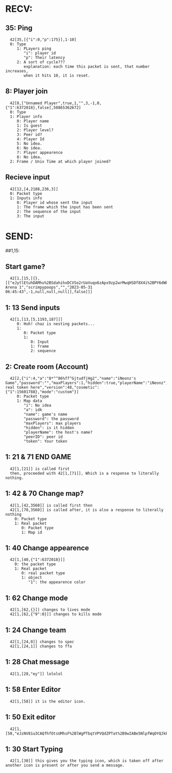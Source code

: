  # RECV:
   ## 35: Ping
      42[35,[{"i":0,"p":175}],1-10]
      0: Type 
         1: PLayers ping
            "i": player id
            "p": Their latency
         2: A sort of cycle???
            explanation: each time this packet is sent, that number increases,
            when it hits 10, it is reset.
   ## 8: Player join
      42[8,["Unnamed Player",true,1,"",3,-1,0,{"1":6372018},false],50865362672]
      0: Type
      1: Player info
         0: Player name
         1: Is guest
         2: Player level?
         3: Peer id?
         4: Player Id
         5: No idea.
         6: No idea.
         7: Player appearence
         8: No idea.
      2: Frame / Unix Time at which player joined?
   ## Recieve input
      42[12,[4,2188,236,3]]
      0: Packet type
      1: Inputs info
         0: Player id whose sent the input
         1: The frame which the input has been sent
         2: The sequence of the input
         3: The input
 # SEND:
   ##1,15: 
   ## Start game? 
      42[1,[15,[{},[["eJytlEtuhDAMhu%2BSdahihxDCVSo2rUaVuqo6zApx9zp2wrMwqHSDf8X4i%2BPY6dWbal57haoBraxqkMydlzwtVd57BKfVFy0VoAvUqMmAhnZoB90r4EAKt%2BWzeA4HLWYKRw4H%2F%2BISIIrdFCryFoY%2BKxVFkdUEtym3BA9HbEHgCMuKRZHVxC6ZbRIazFOynlsyiTkRHRNzJaA8ynZMaiF4B1xXoWIu%2Fj%2FYy92ZDVbaYgEPqVZxk4lQM2Gb12lAkLNdIMT0Y5NcOAXAsokP%2B8zlui4EF9itCwxpOkICm8PhCGOjLpX0XdjAZTriHsucz59bZgDt3wnut%2FEHUt3340a%2BUjUFbLCGebihVXKHeAEhPW3ddZL0tryr9K35OTpJgw0tzJ%2FZC7hWq88oZ39y8edt5vLbfMJjV55dh0wWeeo1C3YckFk4Otp0EK26R7LvYj%2FS%2Bv3WqaaPf8c7LFPXgaFnkGoBwCWBmGBdlQapY4B%2B6geyTmKg4pxqH7WP7V0DWBiGH8N6j3g%3D","Simple Arena 1","scrimpypoops","","2023-05-31 06:45:43",-1,null,null,null]],false]]]
   
   ## 1: 13 Send inputs
      42[1,[13,[5,1193,187]]] 
         0: Huh! chaz is nesting packets... 
         1:
            0: Packet type 
            1: 
               0: Input 
               1: frame 
               2: sequence
   ## 2: Create room (Account)
      42[2,{"i":4,"a":"8*^^86%ff^GjtudfjHg2","name":"iNeonz's Game","password":"","maxPlayers":1,"hidden":true,"playerName":"iNeonz","peerID":"","token":"my real token here","version":48,"cosmetic":{"1":15601788},"mode":"custom"}]
         0: Packet type
         1: Map data
            "i": No idea
            "a": idk
            "name": game's name
            "password": the password
            "maxPlayers": max players
            "hidden": is it hidden
            "playerName": the host's name?
            "peerID": peer id
            "token": Your token
   ## 1: 21 & 71 END GAME
      42[1,[21]] is called first
      then, proceeded with 42[1,[71]], Which is a response to literally nothing.
   ## 1: 42 & 70 Change map?
      42[1,[42,3560]] is called first then
      42[1,[70,3560]] is called after, it is also a response to literally nothing
        0: Packet type
        1: Real packet
           0: Packet type
           1: Map id
   ## 1: 40 Change appearence
      42[1,[40,{"1":6372018}]]
        0: the packet type
        1: Real packet
           0: real packet type
           1: object
              "1": the appearence color
   ## 1: 62 Change mode
      42[1,[62,{}]] changes to lives mode
      42[1,[62,{"9":0}]] changes to kills mode
   ## 1: 24 Change team
      42[1,[24,0]] changes to spec
      42[1,[24,1]] changes to ffa
   ## 1: 28 Chat message
      42[1,[28,"ey"]] lololol
   ## 1: 58 Enter Editor
      42[1,[58]] it is the editor icon.
   ## 1: 50 Exit editor
      42[1,[50,"eJzNV81u3CAQfhfOtsUMhsF%2BlWgPTbqtVPVQdZPTat%2B9wIABe5NlpfWqOYQJkPnmj2%2FGZ%2FEq5pezQDEDDboTSswovWDFrDpxCqfkTg0RIbiDP26rD5d77KoVO97Hw%2BVw6c4C3L91XrUZkFWDHeimbulv8%2B%2B1uPo742DA0QuODjiTmOXgTADptqR0wshX3cGPb79PR3fZiPn978fxtjmU4ZOI2RyszFHsdvJ5cRltBpaLqGVtA8fN%2FWsfMlGZFFyKpmW8ceU%2BFmFGLWbxXXRiVG2uYo50Fj91VdfQnGpGbgekDJhjSxmQCkATADEWK5iE9tCAUgAZQxg9itypbm3EwZ1xpvgO74CBqCivrB1WqkEG3VT4kEvAyNbndY83kGiFngeJVQRbeKw5gMwWPdyVG%2FLX8hqWntdCNRMDl32j2f5ubzkCQSKWbAwNSwUGM4BKyVAt9ufHvRZjjJJY4JiaaVSR84dmmt8%2BZ4MKZ6bIOoFQXz2h6quVBnaU95YA80BKE4yPLC9%2B%2B6ATA94OGywZKYSofdN5ZU2Vso6Yb7pLG4jtF5a4hVC%2BVb0pB1XTNRb31uKoR0WRu3FD3ggrVm1xuSwHqsRUkduhgzkBddkmdplumCHQefS0kQKZOtTCSi0FCRAr8ktWQh3j9l%2FMamgqa3CwT5qckGJWm2un9cmjTYWJOxcmcwuqPFi0kHJWVkoJZQ2iZA3S3MTuwYD0wnbEwIRB21n566yorlpxyBVVAkSaSENKWyfO3beUEultnNA1xl7cqtKrHFJb2b2rGAIwVn7aVlR8r%2Bk7eadPDxUf7%2FT4UUBNperdZ5tDJ35514pYcFb9J4MzQEezQhCQp9Vie4zbqtrF67vp8ko118%2F2Ol3fnq5bgjbtp9ynE9geHGJCO%2FH%2BEdc3Xn%2FG%2FdPxXcxnMUbPfcczvqKBC9t%2FZrgfi1za5wvXtqdBMH66GaxPHLiUjAakocvlH6H10Io%3D"]]
   ## 1: 30 Start Typing
      42[1,[30]] this gives you the typing icon, which is taken off after another icon is present or after you send a message.
